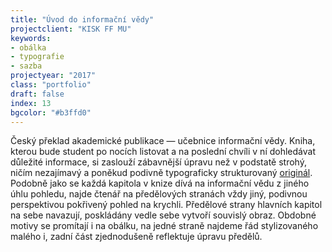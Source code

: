 ```yaml
---
title: "Úvod do informační vědy"
projectclient: "KISK FF MU"
keywords: 
- obálka
- typografie
- sazba
projectyear: "2017"
class: "portfolio"
draft: false
index: 13
bgcolor: "#b3ffd0"
---
```



Český překlad akademické publikace — učebnice informační vědy. Kniha, kterou bude student po nocích listovat a&nbsp;na poslední chvíli v&nbsp;ní dohledávat důležité informace, si zaslouží zábavnější úpravu než v&nbsp;podstatě strohý, ničím nezajímavý a&nbsp;poněkud podivně typograficky strukturovaný [originál](http://www.facetpublishing.co.uk/title.php?id=048101#.WLP0GxiZPMU). Podobně jako se každá kapitola v&nbsp;knize dívá na informační vědu z&nbsp;jiného úhlu pohledu, najde čtenář na předělových stranách vždy jiný, podivnou perspektivou pokřivený pohled na krychli. Předělové strany hlavních kapitol na sebe navazují, poskládány vedle sebe vytvoří souvislý obraz. Obdobné motivy se promítají i&nbsp;na obálku, na jedné straně najdeme řád stylizovaného malého&nbsp;i, zadní část zjednodušeně reflektuje úpravu předělů.